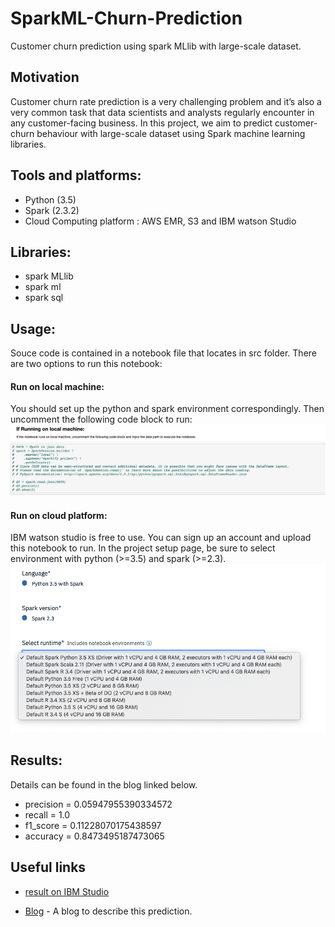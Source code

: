 # SparkML-Churn-Prediction
Customer churn prediction using spark MLlib with large-scale dataset.

## Motivation
Customer churn rate prediction is a very challenging problem and it’s also a very common task that data scientists and analysts regularly encounter in any customer-facing business. In this project, we aim to predict customer-churn behaviour with large-scale dataset using Spark machine learning libraries.

## Tools and platforms:
* Python (3.5)
* Spark (2.3.2)
* Cloud Computing platform : AWS EMR, S3 and IBM watson Studio

## Libraries:
* spark MLlib
* spark ml
* spark sql

## Usage:
Souce code is contained in a notebook file that locates in src folder. There are two options to run this notebook:

#### Run on local machine:
You should set up the python and spark environment correspondingly. Then uncomment the following code block to run:
<img src="./img/local-machine.png"><br>

#### Run on cloud platform:
IBM watson studio is free to use. You can sign up an account and upload this notebook to run. In the project setup page, be sure to select environment with python (>=3.5) and spark (>=2.3).
<img src="./img/ibm-studio.png"><br>

## Results:
Details can be found in the blog linked below.
* precision =  0.05947955390334572
* recall =  1.0
* f1_score =  0.11228070175438597
* accuracy =  0.8473495187473065


## Useful links
* [result on IBM Studio](https://dataplatform.cloud.ibm.com/analytics/notebooks/v2/81597f8f-8bea-4bef-98c1-9dc1cc2e594c/view?access_token=c6de2f2300a97ba59bd2ebd4a657b22ff92dc84117b133c95c8c06659cfebc99)

* [Blog](https://medium.com/@lihaoyu001/customer-churn-prediction-using-spark-mllib-with-large-scale-dataset-7292c55cc43d) - A blog to describe this prediction.

